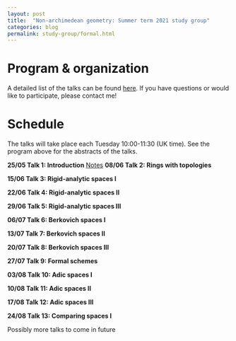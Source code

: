 ```yaml
---
layout: post
title:  "Non-archimedean geometry: Summer term 2021 study group"
categories: blog
permalink: study-group/formal.html
---
```




# Program & organization


A detailed list of the talks can be found [here](/assets/Formal_Geometry_Study_group.pdf). If you have questions or would like to participate, please contact me!
 


# Schedule

The talks will take place each Tuesday 10:00-11:30 (UK time). See the program above for the abstracts of the talks.

**25/05 Talk 1: Introduction**
[Notes](/assets/NAG_1.pdf)
**08/06 Talk 2: Rings with topologies**

**15/06 Talk 3: Rigid-analytic spaces I**

**22/06 Talk 4: Rigid-analytic spaces II**

**29/06 Talk 5: Rigid-analytic spaces III**

**06/07 Talk 6: Berkovich spaces I**

**13/07 Talk 7: Berkovich spaces II**

**20/07 Talk 8: Berkovich spaces III**

**27/07 Talk 9: Formal schemes**

**03/08 Talk 10: Adic spaces I**

**10/08 Talk 11: Adic spaces II**

**17/08 Talk 12: Adic spaces III**

**24/08 Talk 13: Comparing spaces I**

Possibly more talks to come in future